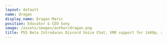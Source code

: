 ```yaml
---
layout: default
name: dragan
display_name: Dragan Maric
position: Educator & CEO Sony
image: /assets/images/author/dragan.png
title: PS5 Beta Introduces Discord Voice Chat, VRR support for 1440p, and more
---
```

